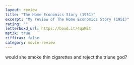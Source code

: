 ```yaml
---
layout: review
title: "The Home Economics Story (1951)"
excerpt: "My review of The Home Economics Story (1951)"
rating: ""
letterboxd_url: https://boxd.it/4qaMit
mst3k: true
rifftrax: false
category: movie-review
---
```


would she smoke thin cigarettes and reject the triune god?

